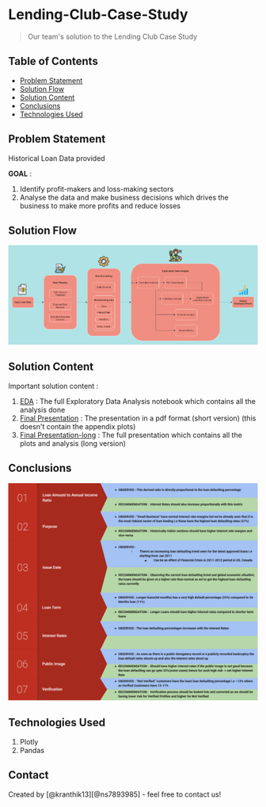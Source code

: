 # Lending-Club-Case-Study
> Our team's solution to the Lending Club Case Study


## Table of Contents
* [Problem Statement](#problem-statement)
* [Solution Flow](#solution-flow)
* [Solution Content](#solution-content)
* [Conclusions](#conclusions)
* [Technologies Used](#technologies-used)

<!-- You can include any other section that is pertinent to your problem -->

## Problem Statement

Historical Loan Data provided

**GOAL** :
1. Identify profit-makers and loss-making sectors
2. Analyse the data and make business decisions which drives the business to make more profits and reduce losses


## Solution Flow
![Solution Architecture](architecture.png "Solution Architecture")

## Solution Content

Important solution content : 

1. [EDA](EDA.ipynb) : The full Exploratory Data Analysis notebook which contains all the analysis done
2. [Final Presentation](EDA-results.pdf) : The presentation in a pdf format (short version) (this doesn't contain the appendix plots)
3. [Final Presentation-long](EDA-results.pptx) : The full presentation which contains all the plots and analysis (long version)


## Conclusions
![Business Drivers](conclusion.png "Business Drivers")


## Technologies Used
1. Plotly
2. Pandas


## Contact
Created by [@kranthik13][@ns7893985] - feel free to contact us!
